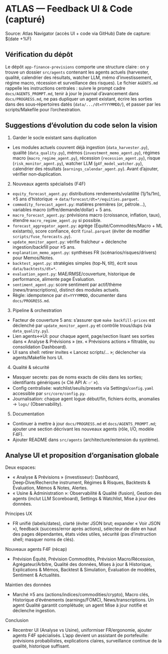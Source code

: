# ATLAS — Feedback UI & Code (capturé)

Source: Atlas Navigator (accès UI + code via GitHub)
Date de capture: $(date +%F)

## Vérification du dépôt

Le dépôt `app-finance-previsions` comporte une structure claire : on y trouve un dossier `src/agents` contenant les agents actuels (harvester, qualité, calendrier des résultats, watcher LLM, mémo d’investissement, régime macro, récession et surveillance des risques). Le fichier `AGENTS.md` rappelle les instructions centrales : suivre le prompt cadre `docs/AGENTS_PROMPT.md`, tenir à jour le journal d’avancement dans `docs/PROGRESS.md`, ne pas dupliquer un agent existant, écrire les sorties dans des sous‑répertoires datés (`data/.../dt=YYYYMMDD/`), et passer par les scripts/Makefile pour l’orchestration.

## Suggestions d’évolution du code selon la vision

1) Garder le socle existant sans duplication
- Les modules actuels couvrent déjà ingestion (`data_harvester.py`), qualité (`data_quality.py`), mémos (`investment_memo_agent.py`), régimes macro (`macro_regime_agent.py`), récession (`recession_agent.py`), risque (`risk_monitor_agent.py`), watcher LLM (`g4f_model_watcher.py`), calendrier des résultats (`earnings_calendar_agent.py`). Avant d’ajouter, vérifier non‑duplication.

2) Nouveaux agents spécialisés (F4F)
- `equity_forecast_agent.py`: distributions rendements/volatilité (1j/1s/1m), ≥5 ans d’historique → `data/forecast/dt=*/equities.parquet`.
- `commodity_forecast_agent.py`: matières premières (or, pétrole…), variables macro (offre/demande/dollar) + 5 ans.
- `macro_forecast_agent.py`: prévisions macro (croissance, inflation, taux), étendre `macro_regime_agent.py` si possible.
- `forecast_aggregator_agent.py`: agrège (Équité/Commodités/Macro + ML existants), score confiance, écrit `final.parquet` (éviter de modifier `scripts/fuse_forecasts.py`).
- `update_monitor_agent.py`: vérifie fraîcheur + déclenche ingestion/backfill pour ≥5 ans.
- `explanation_memo_agent.py`: synthèses FR (scénarios/risques/drivers) pour Memos/Notes.
- `backtest_agent.py`: stratégies simples (top‑N, tilt), écrit sous `data/backtests/dt=*`.
- `evaluation_agent.py`: MAE/RMSE/couverture, historique de performance, alimente page Évaluation.
- `sentiment_agent.py`: score sentiment par actif/thème (news/transcriptions), distinct des modules actuels.
- Règle: idempotence par `dt=YYYYMMDD`, documenter dans `docs/PROGRESS.md`.

3) Pipeline & orchestration
- Facteur de couverture 5 ans: s’assurer que `make backfill-prices` est déclenché par `update_monitor_agent.py` et contrôle trous/dups (via `data_quality.py`).
- Lien agents↔UI: pour chaque agent, page/section lisant ses sorties dans « Analyse & Prévisions » (ex. « Prévisions actions » filtrable, ou consolidation Dashboard).
- UI sans shell: retirer invites « Lancez scripts/... »; déclencher via agents/Makefile hors UI.

4) Qualité & sécurité
- Masquer secrets: pas de noms exacts de clés dans les sorties; identifiants génériques (« Clé API A: ✅ »).
- Config centralisée: watchlist/seuils/presets via Settings/`config.yaml` accessible par `src/core/config.py`.
- Journalisation: chaque agent logue début/fin, fichiers écrits, anomalies → `logs/` (Observability).

5) Documentation
- Continuer à mettre à jour `docs/PROGRESS.md` et `docs/AGENTS_PROMPT.md`; ajouter une section décrivant les nouveaux agents (rôle, I/O, modèle F4F).
- Ajouter README dans `src/agents` (architecture/extension du système).

## Analyse UI et proposition d’organisation globale

Deux espaces:
- « Analyse & Prévisions » (investisseur): Dashboard, Deep‑Dive/Recherche instrument, Régimes & Risques, Backtests & Évaluation, Mémos & Notes, Alertes.
- « Usine & Administration »: Observabilité & Qualité (fusion), Gestion des agents (inclut LLM Scoreboard), Settings & Watchlist, Mise à jour des données.

Principes UX
- FR unifié (labels/dates), clarté (éviter JSON brut; expander « Voir JSON »), feedback (success/error après actions), sélecteur de date en haut des pages dépendantes, états vides utiles, sécurité (pas d’instruction shell; masquer noms de clés).

Nouveaux agents F4F (récap)
- Prévision Équité, Prévision Commodités, Prévision Macro/Récession, Agrégateur/Arbitre, Qualité des données, Mises à jour & Historique, Explications & Mémos, Backtest & Simulation, Évaluation de modèles, Sentiment & Actualités.

Maintien des données
- Marché ≥5 ans (actions/indices/commodities/crypto), Macro clés, Historique d’événements (earnings/FOMC), News/transcriptions. Un agent Qualité garantit complétude; un agent Mise à jour notifie et déclenche ingestion.

Conclusion
- Recentrer UI (Analyse vs Usine), uniformiser FR/ergonomie, ajouter agents F4F spécialisés. L’app devient un assistant de portefeuille: prévisions probabilistes, explications claires, surveillance continue de la qualité, historique suffisant.
